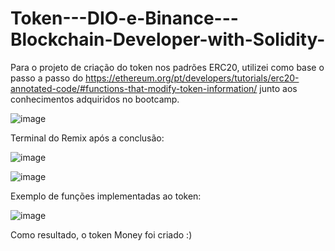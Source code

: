 # Token---DIO-e-Binance---Blockchain-Developer-with-Solidity-

Para o projeto de criação do token nos padrões ERC20, utilizei como base o passo a passo do <https://ethereum.org/pt/developers/tutorials/erc20-annotated-code/#functions-that-modify-token-information/> junto aos conhecimentos adquiridos no bootcamp. 


![image](https://github.com/user-attachments/assets/2d9e8c9f-17bf-488d-8eac-e83459dd17e5)


Terminal do Remix após a conclusão: 

![image](https://github.com/user-attachments/assets/1683d6e2-ae5a-4f2b-b3b4-48cb46e6c583)



![image](https://github.com/user-attachments/assets/3ac72c75-9176-4f76-ae83-1f590b491742)


Exemplo de funções implementadas ao token: 

![image](https://github.com/user-attachments/assets/6a113e5b-3562-46ca-b1a9-8981e2ca7a34)


Como resultado, o token Money foi criado
:)
